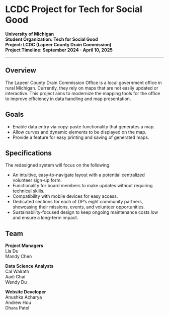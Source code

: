 # LCDC Project for Tech for Social Good

**University of Michigan**  
**Student Organization: Tech for Social Good**  
**Project: LCDC (Lapeer County Drain Commission)**  
**Project Timeline: September 2024 - April 10, 2025**

---

## Overview
The Lapeer County Drain Commission Office is a local government office in rural Michigan. Currently, they rely on maps that are not easily updated or interactive. This project aims to modernize the mapping tools for the office to improve efficiency in data handling and map presentation.

## Goals
- Enable data entry via copy-paste functionality that generates a map.
- Allow curves and dynamic elements to be displayed on the map.
- Provide a feature for easy printing and saving of generated maps.

## Specifications
The redesigned system will focus on the following:
- An intuitive, easy-to-navigate layout with a potential centralized volunteer sign-up form.
- Functionality for board members to make updates without requiring technical skills.
- Compatibility with mobile devices for easy access.
- Dedicated sections for each of DP’s eight community partners, showcasing their missions, events, and volunteer opportunities.
- Sustainability-focused design to keep ongoing maintenance costs low and ensure a long-term impact.

## Team

**Project Managers**  
Lia Du  
Mandy Chen  
  
**Data Science Analysts**  
Cal Walrath  
Aadi Ghai  
Wendy Du  
  
**Website Developer**  
Anushka Acharya  
Andrew Hou  
Dhara Patel  
